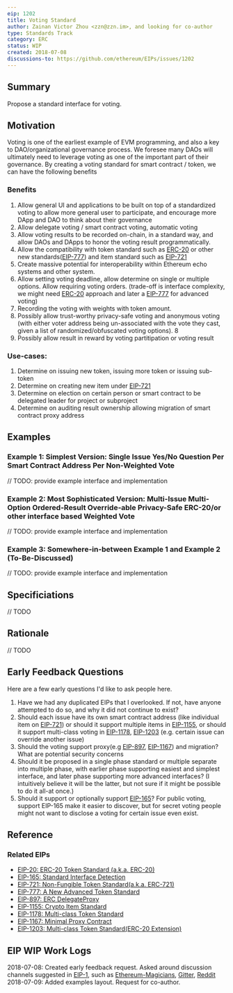 ```yaml
---
eip: 1202
title: Voting Standard
author: Zainan Victor Zhou <zzn@zzn.im>, and looking for co-author
type: Standards Track
category: ERC
status: WIP
created: 2018-07-08
discussions-to: https://github.com/ethereum/EIPs/issues/1202
---
```


## Summary
Propose a standard interface for voting.

## Motivation
Voting is one of the earliest example of EVM programming, and also a key to DAO/organizational governance process. We foresee many DAOs will ultimately need to leverage voting as one of the important part of their governance. By creating a voting standard for smart contract / token, we can have the following benefits

### Benefits
1. Allow general UI and applications to be built on top of a standardized voting to allow more general user to participate, and encourage more DApp and DAO to think about their governance
2. Allow delegate voting / smart contract voting, automatic voting 
3. Allow voting results to be recorded on-chain, in a standard way, and allow DAOs and DApps to honor the voting result programmatically.
4. Allow the compatibility with token standard such as [ERC-20](https://github.com/ethereum/EIPs/blob/master/EIPS/eip-20.md) or other new standards([EIP-777](https://github.com/ethereum/EIPs/blob/master/EIPS/eip-777.md)) and item standard such as [EIP-721](https://github.com/ethereum/EIPs/blob/master/EIPS/eip-721.md)
5. Create massive potential for interoperability within Ethereum echo systems and other system.
6. Allow setting voting deadline, allow determine on single or multiple options. Allow requiring voting orders. (trade-off is interface complexity, we might need [ERC-20](https://github.com/ethereum/EIPs/blob/master/EIPS/eip-20.md) approach and later a [EIP-777](https://github.com/ethereum/EIPs/blob/master/EIPS/eip-777.md) for advanced voting) 
7. Recording the voting with weights with token amount.
8. Possibly allow trust-worthy privacy-safe voting and anonymous voting (with either voter address being un-associated with the vote they cast, given a list of randomized/obfuscated voting options).
8
9. Possibly allow result in reward  by voting partitipation or voting result

###  Use-cases: 
1. Determine on issuing new token, issuing more token or issuing sub-token
2. Determine on creating new item under [EIP-721](https://github.com/ethereum/EIPs/blob/master/EIPS/eip-721.md)
3. Determine on election on certain person or smart contract to be delegated leader for project or subproject
4. Determine on auditing result ownership allowing migration of smart contract proxy address

## Examples
### Example 1: Simplest Version: Single Issue Yes/No Question Per Smart Contract Address Per Non-Weighted Vote
// TODO: provide example interface and implementation

### Example 2: Most Sophisticated Version: Multi-Issue Multi-Option Ordered-Result Override-able Privacy-Safe ERC-20/or other interface based Weighted Vote
// TODO: provide example interface and implementation

### Example 3: Somewhere-in-between Example 1 and Example 2 (To-Be-Discussed)
// TODO: provide example interface and implementation

## Specificiations
// TODO

## Rationale
// TODO

## Early Feedback Questions
Here are a few early questions I'd like to ask people here.
1. Have we had any duplicated EIPs that I overlooked. If not, have anyone attempted to do so, and why it did not continue to exist?
2. Should each issue have its own smart contract address (like individual item on [EIP-721](https://github.com/ethereum/EIPs/blob/master/EIPS/eip-721.md)) or should it support multiple items in [EIP-1155](https://github.com/ethereum/EIPs/blob/master/EIPS/eip-1155.md), or should it support multi-class voting in [EIP-1178](https://github.com/ethereum/EIPs/blob/master/EIPS/eip-1178.md), [EIP-1203](https://github.com/ethereum/EIPs/blob/master/EIPS/eip-1203.md) (e.g. certain issue can override another issue)
3. Should the voting support proxy(e.g [EIP-897](https://github.com/ethereum/EIPs/blob/master/EIPS/eip-897.md), [EIP-1167](https://github.com/ethereum/EIPs/blob/master/EIPS/eip-1167.md)) and migration? What are potential security concerns 
4. Should it be proposed in a single phase standard or multiple separate into multiple phase, with earlier phase supporting easiest and simplest interface, and later phase supporting more advanced interfaces? (I intuitively believe it will be the latter, but not sure if it might be possible to do it all-at once.)
1. Should it support or optionally support [EIP-165](https://github.com/ethereum/EIPs/blob/master/EIPS/eip-165.md)? For public voting, support EIP-165 make it easier to discover, but for secret voting people might not want to disclose a voting for certain issue even exist.



## Reference
### Related EIPs
 - [EIP-20: ERC-20 Token Standard (a.k.a. ERC-20)](https://github.com/ethereum/EIPs/blob/master/EIPS/eip-20.md)
 - [EIP-165: Standard Interface Detection](https://github.com/ethereum/EIPs/blob/master/EIPS/eip-165.md)
 - [EIP-721: Non-Fungible Token Standard(a.k.a. ERC-721)](https://github.com/ethereum/EIPs/blob/master/EIPS/eip-721.md)
 - [EIP-777: A New Advanced Token Standard](https://github.com/ethereum/EIPs/blob/master/EIPS/eip-777.md)
 - [EIP-897: ERC DelegateProxy](https://github.com/ethereum/EIPs/blob/master/EIPS/eip-897.md)
 - [EIP-1155: Crypto Item Standard](https://github.com/ethereum/EIPs/blob/master/EIPS/eip-1155.md)
 - [EIP-1178: Multi-class Token Standard](https://github.com/ethereum/EIPs/blob/master/EIPS/eip-1178.md)
 - [EIP-1167: Minimal Proxy Contract](https://github.com/ethereum/EIPs/blob/master/EIPS/eip-1167.md)
 - [EIP-1203: Multi-class Token Standard(ERC-20 Extension)](https://github.com/ethereum/EIPs/blob/master/EIPS/eip-1203.md)

## EIP WIP Work Logs
2018-07-08: Created early feedback request. Asked around discussion channels suggested in [EIP-1](https://github.com/ethereum/EIPs/blob/master/EIPS/eip-1.md), such as [Ethereum-Magicians](https://ethereum-magicians.org/t/eip-x-voting-standard-early-feedback-wanted/670/2), [Gitter](https://gitter.im/ethereum/EIPs), [Reddit](https://www.reddit.com/r/ethereum/comments/8x6k11/early_feedback_request_for_eipx_voting_standard/)
2018-07-09: Added examples layout. Request for co-author.
